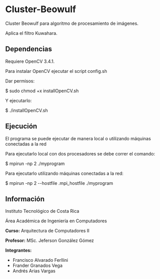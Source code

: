 # Cluster-Beowulf
Cluster Beowulf para algoritmo de procesamiento de imágenes.

Aplica el filtro Kuwahara.

## Dependencias
Requiere OpenCV 3.4.1.

Para instalar OpenCV ejecutar el script config.sh

Dar permisos: 

$ sudo chmod +x installOpenCV.sh

Y ejecutarlo: 

$ ./installOpenCV.sh

## Ejecución

El programa se puede ejecutar de manera local o utilizando máquinas conectadas a la red

Para ejecutarlo local con dos procesadores se debe correr el comando:

$ mpirun -np 2 ./myprogram

Para ejecutarlo utilizando máquinas conectadas a la red:

$ mpirun -np 2 --hostfile .mpi_hostfile ./myprogram

## Información
Instituto Tecnológico de Costa Rica

Área Académica de Ingeniería en Computadores

**Curso:** Arquitectura de Computadores II

**Profesor:** MSc. Jeferson González Gómez

**Integrantes:**

* Francisco Alvarado Ferllini
* Frander Granados Vega
* Andrés Arias Vargas
